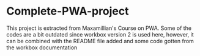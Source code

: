 # Complete-PWA-project
This project is extracted from Maxamillian's Course on PWA. Some of the codes are a bit outdated since workbox version 2 is used here, however, it can be combined with the README file added and some code gotten from the workbox documentation
